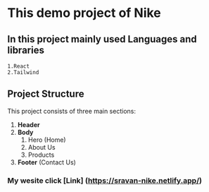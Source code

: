 # This demo project of Nike 
## In this project mainly used Languages and libraries
    1.React
    2.Tailwind
## Project Structure

This project consists of three main sections:

1. **Header**
2. **Body**
   1. Hero (Home)
   2. About Us
   3. Products
3. **Footer** (Contact Us)

### My wesite  click [Link] (https://sravan-nike.netlify.app/)
